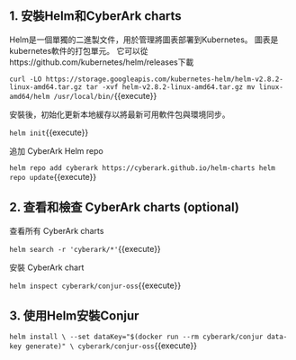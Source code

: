 

## 1. 安裝Helm和CyberArk charts

Helm是一個單獨的二進製文件，用於管理將圖表部署到Kubernetes。 圖表是kubernetes軟件的打包單元。 它可以從https://github.com/kubernetes/helm/releases下載

`curl -LO https://storage.googleapis.com/kubernetes-helm/helm-v2.8.2-linux-amd64.tar.gz
tar -xvf helm-v2.8.2-linux-amd64.tar.gz
mv linux-amd64/helm /usr/local/bin/`{{execute}}

安裝後，初始化更新本地緩存以將最新可用軟件包與環境同步。

`helm init`{{execute}}

追加 CyberArk Helm repo

`helm repo add cyberark https://cyberark.github.io/helm-charts
helm repo update`{{execute}}

## 2. 查看和檢查 CyberArk charts (optional)

查看所有 CyberArk charts

`helm search -r 'cyberark/*'`{{execute}}

安裝 CyberArk chart

`helm inspect cyberark/conjur-oss`{{execute}}

## 3. 使用Helm安裝Conjur

`helm install \
  --set dataKey="$(docker run --rm cyberark/conjur data-key generate)" \
  cyberark/conjur-oss`{{execute}}
  
  
